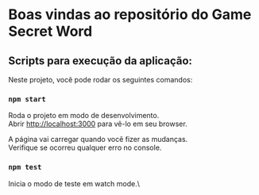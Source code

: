 # Boas vindas ao repositório do Game Secret Word

## Scripts para execução da aplicação:

Neste projeto, você pode rodar os seguintes comandos:

### `npm start`

Roda o projeto em modo de desenvolvimento.\
Abrir [http://localhost:3000](http://localhost:3000) para vê-lo em seu browser.

A página vai carregar quando você fizer as mudanças.\
Verifique se ocorreu qualquer erro no console.

### `npm test`

Inicia o modo de teste em watch mode.\
